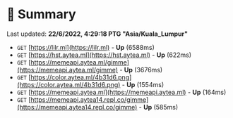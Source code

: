# 📖 Summary
Last updated: **22/6/2022, 4:29:18 PTG "Asia/Kuala_Lumpur"**

- `GET` [https://lilr.ml](https://lilr.ml) - **Up** (6588ms)
- `GET` [https://hst.aytea.ml](https://hst.aytea.ml) - **Up** (622ms)
- `GET` [https://memeapi.aytea.ml/gimme](https://memeapi.aytea.ml/gimme) - **Up** (3676ms)
- `GET` [https://color.aytea.ml/4b31d6.png](https://color.aytea.ml/4b31d6.png) - **Up** (1554ms)
- `GET` [https://memeapi.aytea.ml](https://memeapi.aytea.ml) - **Up** (164ms)
- `GET` [https://memeapi.aytea14.repl.co/gimme](https://memeapi.aytea14.repl.co/gimme) - **Up** (585ms)
